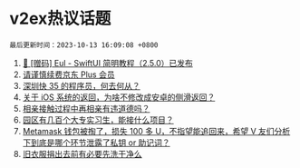 # v2ex热议话题

`最后更新时间：2023-10-13 16:09:08 +0800`

1. [🚀 [赠码] Eul - SwiftUI 简明教程（2.5.0）已发布](https://www.v2ex.com/t/981557)
1. [请谨慎续费京东 Plus 会员](https://www.v2ex.com/t/981580)
1. [深圳快 35 的程序员，何去何从？](https://www.v2ex.com/t/981617)
1. [关于 iOS 系统的返回，为啥不修改成安卓的侧滑返回？](https://www.v2ex.com/t/981620)
1. [相亲接触过程中再相亲有违道德吗？](https://www.v2ex.com/t/981600)
1. [园区有几百个大专实习生，能接什么项目？](https://www.v2ex.com/t/981379)
1. [Metamask 钱包被掏了，损失 100 多 U，不指望能追回来，希望 V 友们分析下到底是哪个环节泄露了私钥 or 助记词？](https://www.v2ex.com/t/981440)
1. [旧衣服捐出去前有必要先洗干净么](https://www.v2ex.com/t/981549)

